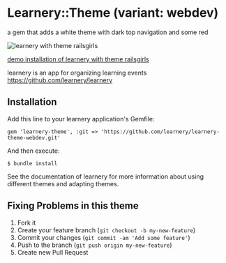 # Learnery::Theme (variant: webdev)

a gem that adds a white theme with dark top navigation and some red

![learnery with theme railsgirls](http://learnery.github.io/images/screenshot-4.png) 


[demo installation of learnery with theme railsgirls](http://serene-badlands-9643.herokuapp.com/)

learnery is an app for organizing learning events
https://github.com/learnery/learnery

## Installation

Add this line to your learnery application's Gemfile:

    gem 'learnery-theme', :git => 'https://github.com/learnery/learnery-theme-webdev.git'

And then execute:

    $ bundle install

See the documentation of learnery for more information about
using different themes and adapting themes.


## Fixing Problems in this theme

1. Fork it
2. Create your feature branch (`git checkout -b my-new-feature`)
3. Commit your changes (`git commit -am 'Add some feature'`)
4. Push to the branch (`git push origin my-new-feature`)
5. Create new Pull Request

